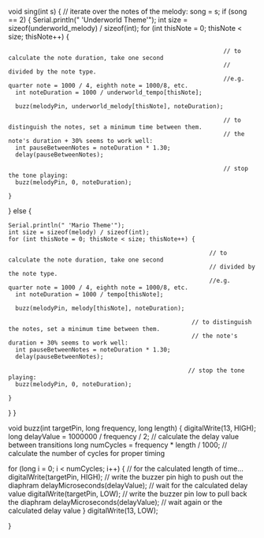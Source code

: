 void sing(int s) {
                                                                 // iterate over the notes of the melody:
  song = s;
  if (song == 2) {
    Serial.println(" 'Underworld Theme'");
    int size = sizeof(underworld_melody) / sizeof(int);
    for (int thisNote = 0; thisNote < size; thisNote++) {

                                                                 // to calculate the note duration, take one second
                                                                 // divided by the note type.
                                                                 //e.g. quarter note = 1000 / 4, eighth note = 1000/8, etc.
      int noteDuration = 1000 / underworld_tempo[thisNote];

      buzz(melodyPin, underworld_melody[thisNote], noteDuration);

                                                                 // to distinguish the notes, set a minimum time between them.
                                                                 // the note's duration + 30% seems to work well:
      int pauseBetweenNotes = noteDuration * 1.30;
      delay(pauseBetweenNotes);

                                                                 // stop the tone playing:
      buzz(melodyPin, 0, noteDuration);

    }

  } else {

    Serial.println(" 'Mario Theme'");
    int size = sizeof(melody) / sizeof(int);
    for (int thisNote = 0; thisNote < size; thisNote++) {

                                                             // to calculate the note duration, take one second
                                                             // divided by the note type.
                                                             //e.g. quarter note = 1000 / 4, eighth note = 1000/8, etc.
      int noteDuration = 1000 / tempo[thisNote];

      buzz(melodyPin, melody[thisNote], noteDuration);

                                                        // to distinguish the notes, set a minimum time between them.
                                                        // the note's duration + 30% seems to work well:
      int pauseBetweenNotes = noteDuration * 1.30;
      delay(pauseBetweenNotes);

                                                       // stop the tone playing:
      buzz(melodyPin, 0, noteDuration);

    }
  }
}

void buzz(int targetPin, long frequency, long length) {
     digitalWrite(13, HIGH);
     long delayValue = 1000000 / frequency / 2;              // calculate the delay value between transitions
     long numCycles = frequency * length / 1000;            // calculate the number of cycles for proper timing
  
  for (long i = 0; i < numCycles; i++) { 
                                                   // for the calculated length of time...
     digitalWrite(targetPin, HIGH);                // write the buzzer pin high to push out the diaphram
     delayMicroseconds(delayValue);               // wait for the calculated delay value
     digitalWrite(targetPin, LOW);               // write the buzzer pin low to pull back the diaphram
     delayMicroseconds(delayValue);             // wait again or the calculated delay value
  }
     digitalWrite(13, LOW);

}
